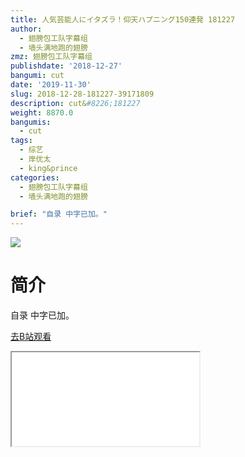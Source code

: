 ```yaml
---
title: 人気芸能人にイタズラ！仰天ハプニング150連発 181227
author:
  - 翅膀包工队字幕组
  - 墙头满地跑的翅膀
zmz: 翅膀包工队字幕组
publishdate: '2018-12-27'
bangumi: cut
date: '2019-11-30'
slug: 2018-12-28-181227-39171809
description: cut&#8226;181227
weight: 8870.0
bangumis:
  - cut
tags:
  - 综艺
  - 岸优太
  - king&prince
categories:
  - 翅膀包工队字幕组
  - 墙头满地跑的翅膀

brief: "自录 中字已加。"
---
```

![](https://raw.githubusercontent.com/tcgriffith/owaraisite/master/static/tmpimg/4fd84e741ceda00f53893e145276ed9f026484d5.jpg.480.jpg)
# 简介  
自录
中字已加。  

[去B站观看](https://www.bilibili.com/video/av39171809/)
<div class ="resp-container"><iframe class="testiframe" src="//player.bilibili.com/player.html?aid=39171809"", scrolling="no", allowfullscreen="true" > </iframe></div> 
